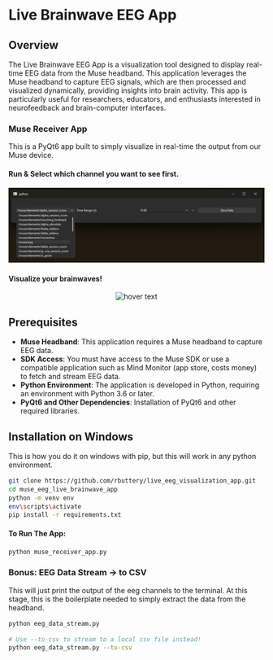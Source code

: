 # Live Brainwave EEG App

## Overview
The Live Brainwave EEG App is a visualization tool designed to display real-time EEG data from the Muse headband. This application leverages the Muse headband to capture EEG signals, which are then processed and visualized dynamically, providing insights into brain activity. This app is particularly useful for researchers, educators, and enthusiasts interested in neurofeedback and brain-computer interfaces.

### Muse Receiver App
This is a PyQt6 app built to simply visualize in real-time the output from our Muse device.

#### Run & Select which channel you want to see first. 
<p align="center">
  <img src="demo\app2.png" width="750" title="hover text">
</p>

#### Visualize your brainwaves!
<p align="center">
  <img src="demo\app.gif" width="750" title="hover text">
</p>

## Prerequisites
- **Muse Headband**: This application requires a Muse headband to capture EEG data.
- **SDK Access**: You must have access to the Muse SDK or use a compatible application such as Mind Monitor (app store, costs money) to fetch and stream EEG data.
- **Python Environment**: The application is developed in Python, requiring an environment with Python 3.6 or later.
- **PyQt6 and Other Dependencies**: Installation of PyQt6 and other required libraries.

## Installation on Windows
This is how you do it on windows with pip, but this will work in any python environment.
```bash
git clone https://github.com/rbuttery/live_eeg_visualization_app.git
cd muse_eeg_live_brainwave_app
python -m venv env
env\scripts\activate
pip install -r requirements.txt
```

#### To Run The App:
```bash
python muse_receiver_app.py
```


### Bonus: EEG Data Stream -> to CSV
This will just print the output of the eeg channels to the terminal. At this stage, this is the boilerplate needed to simply extract the data from the headband.
```bash
python eeg_data_stream.py
```
```bash
# Use --to-csv to stream to a local csv file instead!
python eeg_data_stream.py --to-csv
```


